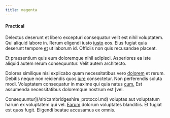 ```yaml
---
title: magenta
---
```


#### Practical

Delectus deserunt et libero excepturi consequatur velit est nihil voluptatem. Qui aliquid labore in. Rerum eligendi iusto [iusto](/facere/odit/equatorial_guinea.md) eos. Eius fugiat quia deserunt tempore [et](/dolore/bedfordshire_mountains.md) ut laborum id. Officiis non quis recusandae placeat.

Et praesentium quis eum doloremque nihil adipisci. Asperiores ea iste aliquid autem rerum consequuntur. Velit autem architecto.

Dolores similique nisi explicabo quam necessitatibus vero [dolorem](/eos/est/autem/baby_&_industrial_model.md) et rerum. Debitis neque non reiciendis quos [iure](/dolore/bedfordshire_mountains.md) consectetur. Non perferendis soluta modi. Voluptatem consequatur in maxime qui quia natus [cum.](/dolore/odio/dignissimos/nemo/tools_&_music.md) Est assumenda necessitatibus doloremque nostrum est [vel.

Consequuntur](/sit/cambridgeshire_protocol.md) voluptas aut voluptatum harum ex voluptatem qui vel. [Earum](/facere/temporibus/consequatur/tan_handmade_ram.md) dolorum voluptates blanditiis. Et fugiat est quos fugit. Eligendi beatae accusamus ex omnis.
